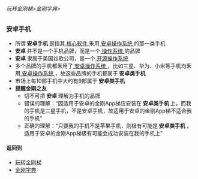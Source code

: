 ###### 玩转金刚梯>金刚字典>
### 安卓手机

- 所谓<strong> 安卓手机 </strong> 是指其[ 核心软件 ](https://github.com/a2zitpro/web/blob/master/LadderFree/kkDictionary/CoreSoftWare.md)釆用[ 安卓操作系统 ](https://github.com/a2zitpro/web/blob/master/LadderFree/kkDictionary/OS_Android.md)的那一类手机
- <strong> 安卓 </strong>并不是一个手机品牌，而是一个[ 操作系统 ](https://github.com/a2zitpro/web/blob/master/LadderFree/kkDictionary/OS.md)的品牌
- <strong> 安卓 </strong>隶属于美国谷歌公司，是一个[ 开源操作系统 ](https://github.com/a2zitpro/web/blob/master/LadderFree/kkDictionary/OS_OpenSourceOS.md)
- 多个品牌的手机都釆用了[ 安卓操作系统 ](https://github.com/a2zitpro/web/blob/master/LadderFree/kkDictionary/OS_Android.md)，比如三星、华为、小米等手机均釆用[ 安卓操作系统 ](https://github.com/a2zitpro/web/blob/master/LadderFree/kkDictionary/OS_Android.md)，故这些品牌的手机都属于<strong> 安卓类手机 </strong>
- 市场上每10部手机中大约有9部属于<strong> 安卓类手机 </strong>
- <strong> 提醒金刚之友  </strong>
  - 切不可把<strong> 安卓 </strong>理解为手机的品牌
  - 错误的理解：“因适用于安卓的金刚App梯应安装在<strong> 安卓类手机 </strong>上，而我的手机是三星手机，不是安卓手机，故适用于安卓的金刚App梯不适合我的手机”
  - 正确的理解：“只要我的手机不是苹果手机，则极有可能是<strong> 安卓类手机 </strong>，适用于安卓的金刚App梯极有可能会成功安装在我的手机上”

#### 返回到
- [玩转金刚梯](https://github.com/a2zitpro/web/blob/master/LadderFree/A.md)
- [金刚字典](https://github.com/a2zitpro/web/blob/master/LadderFree/kkDictionary/KKDictionary.md)



